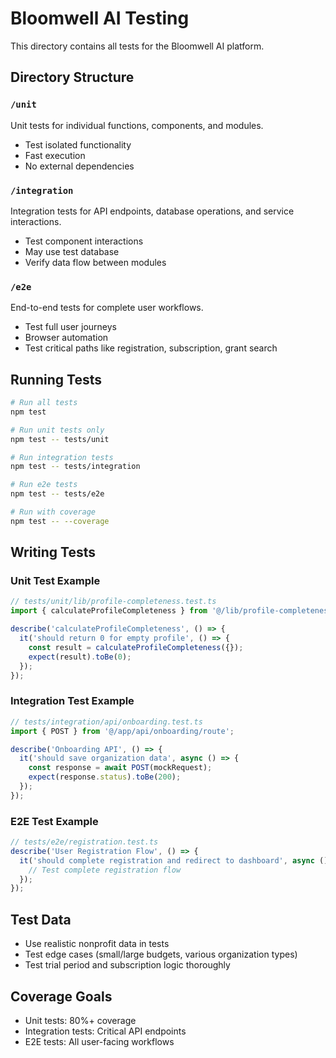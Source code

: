 # Bloomwell AI Testing

This directory contains all tests for the Bloomwell AI platform.

## Directory Structure

### `/unit`
Unit tests for individual functions, components, and modules.
- Test isolated functionality
- Fast execution
- No external dependencies

### `/integration`
Integration tests for API endpoints, database operations, and service interactions.
- Test component interactions
- May use test database
- Verify data flow between modules

### `/e2e`
End-to-end tests for complete user workflows.
- Test full user journeys
- Browser automation
- Test critical paths like registration, subscription, grant search

## Running Tests

```bash
# Run all tests
npm test

# Run unit tests only
npm test -- tests/unit

# Run integration tests
npm test -- tests/integration

# Run e2e tests
npm test -- tests/e2e

# Run with coverage
npm test -- --coverage
```

## Writing Tests

### Unit Test Example
```typescript
// tests/unit/lib/profile-completeness.test.ts
import { calculateProfileCompleteness } from '@/lib/profile-completeness';

describe('calculateProfileCompleteness', () => {
  it('should return 0 for empty profile', () => {
    const result = calculateProfileCompleteness({});
    expect(result).toBe(0);
  });
});
```

### Integration Test Example
```typescript
// tests/integration/api/onboarding.test.ts
import { POST } from '@/app/api/onboarding/route';

describe('Onboarding API', () => {
  it('should save organization data', async () => {
    const response = await POST(mockRequest);
    expect(response.status).toBe(200);
  });
});
```

### E2E Test Example
```typescript
// tests/e2e/registration.test.ts
describe('User Registration Flow', () => {
  it('should complete registration and redirect to dashboard', async () => {
    // Test complete registration flow
  });
});
```

## Test Data

- Use realistic nonprofit data in tests
- Test edge cases (small/large budgets, various organization types)
- Test trial period and subscription logic thoroughly

## Coverage Goals

- Unit tests: 80%+ coverage
- Integration tests: Critical API endpoints
- E2E tests: All user-facing workflows




